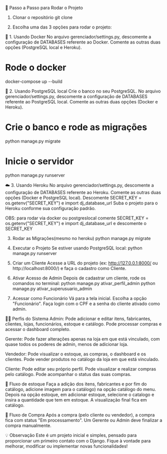 🚀 Passo a Passo para Rodar o Projeto

1. Clonar o repositório
git clone

2. Escolha uma das 3 opções para rodar o projeto:

🐳 1. Usando Docker
No arquivo gerenciador/settings.py, descomente a configuração de DATABASES referente ao Docker.
Comente as outras duas opções (PostgreSQL local e Heroku).
# Rode o docker
docker-compose up --build

🐘 2. Usando PostgreSQL local
Crie o banco no seu PostgreSQL.
No arquivo gerenciador/settings.py, descomente a configuração de DATABASES referente ao PostgreSQL local.
Comente as outras duas opções (Docker e Heroku).
# Crie o banco e rode as migrações
python manage.py migrate
# Inicie o servidor
python manage.py runserver

☁️ 3. Usando Heroku
No arquivo gerenciador/settings.py, descomente a configuração de DATABASES referente ao Heroku.
Comente as outras duas opções (Docker e PostgreSQL local).
Descomente SECRET_KEY = os.getenv("SECRET_KEY") e import dj_database_url
Suba o projeto para o Heroku conforme sua configuração padrão.

OBS: para rodar via docker ou postgreslocal comente
SECRET_KEY = os.getenv("SECRET_KEY") e import dj_database_url
e descomente o SECRET_KEY

3. Rodar as Migrações(mesmo no heroku)
python manage.py migrate

4. Executar o Projeto
Se estiver usando PostgreSQL local:
python manage.py runserver

5. Criar um Cliente
Acesse a URL do projeto (ex: http://127.0.0.1:8000/ ou http://localhost:8000/) e faça o cadastro como Cliente.

6. Ativar Acesso de Admin
Depois de cadastrar um cliente, rode os comandos no terminal:
python manage.py ativar_perfil_admin <cpf>
python manage.py ativar_superusuario_admin <cpf>

7. Acessar como Funcionário
Vá para a tela inicial.
Escolha a opção "Funcionário".
Faça login com o CPF e a senha do cliente ativado como admin.

🧑‍💼 Perfis do Sistema
Admin:
Pode adicionar e editar itens, fabricantes, clientes, lojas, funcionários, estoque e catálogo.
Pode processar compras e acessar o dashboard completo.

Gerente:
Pode fazer alterações apenas na loja em que está vinculado, com quase todos os poderes de admin, menos de adicionar loja.

Vendedor:
Pode visualizar o estoque, as compras, o dashboard e os clientes.
Pode vender produtos no catálogo da loja em que está vinculado.

Cliente:
Pode editar seu próprio perfil.
Pode visualizar e realizar compras pelo catálogo.
Pode acompanhar o status das suas compras.

🔄 Fluxo de estoque
Faça a adição dos itens, fabricantes e por fim do catálogo, adicione imagem para o catálogo) na opção catálogo do menu.
Depois na opção estoque, em adicionar estoque, selecione o catalogo e insira a quantidade que tem em estoque.
A visualização final fica em catálogo.


🔄 Fluxo de Compra
Após a compra (pelo cliente ou vendedor), a compra fica com status "Em processamento".
Um Gerente ou Admin deve finalizar a compra manualmente.

💡 Observação
Este é um projeto inicial e simples, pensado para proporcionar um primeiro contato com o Django. 
Fique à vontade para melhorar, modificar ou implementar novas funcionalidades!




